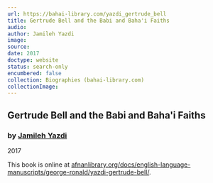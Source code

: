 ```yaml
---
url: https://bahai-library.com/yazdi_gertrude_bell
title: Gertrude Bell and the Babi and Baha'i Faiths
audio: 
author: Jamileh Yazdi
image: 
source: 
date: 2017
doctype: website
status: search-only
encumbered: false
collection: Biographies (bahai-library.com)
collectionImage: 
---
```



## Gertrude Bell and the Babi and Baha'i Faiths

### by [Jamileh Yazdi](https://bahai-library.com/author/Jamileh+Yazdi)

2017


This book is online at [afnanlibrary.org/docs/english-language-manuscripts/george-ronald/yazdi-gertrude-bell/](http://www.afnanlibrary.org/docs/english-language-manuscripts/george-ronald/yazdi-gertrude-bell/).